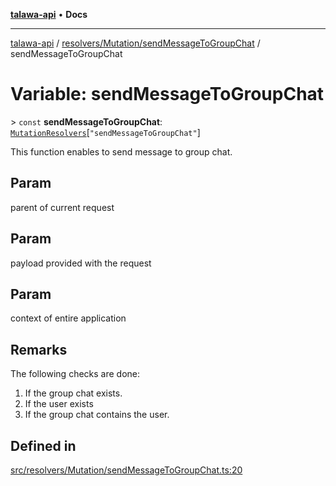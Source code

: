 [**talawa-api**](../../../../README.md) • **Docs**

***

[talawa-api](../../../../modules.md) / [resolvers/Mutation/sendMessageToGroupChat](../README.md) / sendMessageToGroupChat

# Variable: sendMessageToGroupChat

\> `const` **sendMessageToGroupChat**: [`MutationResolvers`](../../../../types/generatedGraphQLTypes/type-aliases/MutationResolvers.md)\[`"sendMessageToGroupChat"`\]

This function enables to send message to group chat.

## Param

parent of current request

## Param

payload provided with the request

## Param

context of entire application

## Remarks

The following checks are done:
1. If the group chat exists.
2. If the user exists
3. If the group chat contains the user.

## Defined in

[src/resolvers/Mutation/sendMessageToGroupChat.ts:20](https://github.com/PalisadoesFoundation/talawa-api/blob/60937520d7a29ccf883a9c6a7c2d186bae92a81b/src/resolvers/Mutation/sendMessageToGroupChat.ts#L20)

